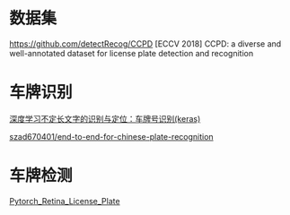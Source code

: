 
# 数据集
https://github.com/detectRecog/CCPD
[ECCV 2018] CCPD: a diverse and well-annotated dataset for license plate detection and recognition


# 车牌识别
[深度学习不定长文字的识别与定位：车牌号识别(keras)](https://mp.weixin.qq.com/s?__biz=MzA4MTk3ODI2OA==&mid=2650340791&idx=1&sn=39a1ec44d7d7e982462e2a91a38ecbb6&chksm=8780eb44b0f762528c8a4f8468e2c542cba34ae53865aa7fa8f808762534ae604a4f876f9bf4&mpshare=1&scene=2&srcid=0721gBx9aNn32HsbV86XjlJ0&from=timeline#rd)


[szad670401/end-to-end-for-chinese-plate-recognition](https://github.com/szad670401/end-to-end-for-chinese-plate-recognition)


# 车牌检测

[Pytorch_Retina_License_Plate](https://github.com/gm19900510/Pytorch_Retina_License_Plate)


